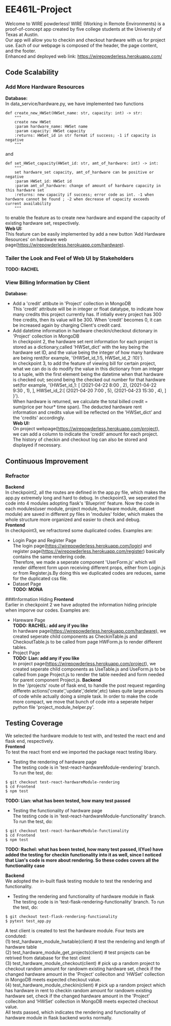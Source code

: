 # EE461L-Project
Welcome to WIRE powderless! WIRE (Working in Remote Environments) is a proof-of-concept app created by five college students at the University of Texas at Austin. <br>
Our app will allow you to checkin and checkout hardware with us for project use. Each of our webpage is composed of the header, the page content, and the footer. <br>
Enhanced and deployed web link: 
https://wirepowderless.herokuapp.com/

## Code Scalability
### Add More Hardware Resources
**Database:** <br>
In data_service/hardware.py, we have implemented two functions 
```
def create_new_HWSet(HWSet_name: str, capacity: int) -> str:
    """
    create new HWSet 
    :param hardware_name: HWSet name
    :param capacity: HWSet capacity
    :returns: HWSet_id in str format if success; -1 if capacity is negative
    """
```
and 
```
def set_HWSet_capacity(HWSet_id: str, amt_of_hardware: int) -> int:
    """
    set hardware_set capacity, amt_of_hardware can be positive or negative 
    :param HWSet_id: HWSet id
    :param amt_of_hardware: change of amount of hardware capacity in this hardware set
    :returns: new capacity if success; error code as int. -1 when hardware cannot be found ; -2 when decrease of capacity exceeds current availability
    """
```
to enable the feature as to create new hardware and expand the capacity of existing hardware set, respectively. <br>
**Web UI:** <br>
This feature can be easily implemented by add a new button 'Add Hardware Resources' on hardware web page(https://wirepowderless.herokuapp.com/hardware).
### Tailer the Look and Feel of Web UI by Stakeholders <br>
**TODO: RACHEL**<br>

### View Billing Information by Client<br>
**Database:**<br>
- Add a 'credit' attibute in 'Project' collection in MongoDB <br>
This 'credit' attribute will be in integer or float datatype, to indicate how many credits this project currently has. If intially every project has 300 free credits, then its value will be 300. When 'credit' becomes 0, it can be increased again by charging Client's credit card.
- Add datetime information in hardware checkin/checkout dictonary in 'Project' collection in MongoDB <br>
In checkpoint 2, the hardware set rent information for each project is stored as a dictionary,called 'HWSet_dict' with the key being the hardware set ID, and the value being the integer of how many hardware are being rent(for example, '{HWSet_id_1:5, HWSet_id_2 :10}'). <br>
In checkpoint 3, to add the feature of viewing bill for certain project, what we can do is do modify the value in this dictionary from an integer to a tuple, with the first element being the datetime when that hardware is checked out; second being the checked out number for that hardware set(for example,
'{HWSet_id_1: [
(2021-04-22 8:00 , 2),
(2021-04-22 9:30 , 1),
 ],
HWSet_id_2:[
(2021-04-20 7:00 , 5),
(2021-04-23 15:30 , 4),
 ]
}'). <br>
When hardware is returned, we calculate the total billed credit = sum(price per hour* time span). The deducted hardware rent information and credits value will be reflected on the 'HWSet_dict' and the 'credits' accordingly.<br>
**Web UI:**<br>
On project webpage(https://wirepowderless.herokuapp.com/project), we can add a column to indicate the 'credit' amount for each project. The history of checkin and checkout log can also be stored and displayed if necessary.

## Continuous Improvement
### Refractor <br>
**Backend** <br>
In checkpoint2, all the routes are defined in the app.py file, which makes the app.py extremely long and hard to debug. In checkpoint3, we seperated the code into 4 modules adopting flask's 'Blueprint' feature. Now the code in each modules(user module, project module, hardware module, dataset module) are saved in different py files in 'modules' folder, which makes the whole structure more organized and easier to check and debug. <br>
**Frontend** <br>
In checkpoint3, we refractored some duplicated codes. Examples are: <br>
- Login Page and Register Page  <br>
The login page(https://wirepowderless.herokuapp.com/login) and register page(https://wirepowderless.herokuapp.com/register) basically contains the same rendering code. <br>
Therefore, we made a seperate component 'UserForm.js' which will render different form upon receiving different props, either from Login.js or from Register.js.By doing this we duplicated codes are reduces, same for the duplicated css file. <br>
- Dataset Page <br>
**TODO: MONA** <br>

###Information Hiding
**Frontend**<br>
Earlier in checkpoint 2 we have adopted the information hiding principle when imporve our codes. Examples are: <br>
- Hareware Page <br>
**TODO: RACHEL: add any if you like**<br>
In hardware page(https://wirepowderless.herokuapp.com/hardware), we created seperate child components as CheckinTable.js and CheckoutTable.js to be called from page HWForm.js to render different tables.
- Project Page <br>
**TODO: Lian: add any if you like**<br>
In project page(https://wirepowderless.herokuapp.com/project), we created seperate child components as UseTable.js and UseForm.js to be called from page Project.js to render the table needed and form needed for parent component Project.js.
**Backend**<br>
In the '/projects' route of flask end, to handle the post request regarding differetn actions('create','update','delete',etc) takes quite large amounts of code while actually doing a simple task. In order to make the code more compact, we move that bunch of code into a seperate helper python file 'project_module_helper.py'.

## Testing Coverage
We selected the hardware module to test with, and tested the react end and flask end, respectively. 
<br>
**Frontend**
<br>
To test the react front end we imported the package react testing libary.
- Testing the rendering of hardware page <br>
The testing code is in 'test-react-hardwareModule-rendering' branch. To run the test, do: <br>
```
$ git checkout test-react-hardwareModule-rendering
$ cd Frontend
$ npm test
```
**TODO: Lian: what has been tested, how many test passed** <br>
- Testing the functionality of hardware page <br>
The testing code is in 'test-react-hardwareModule-functionality' branch. To run the test, do: <br>
```
$ git checkout test-react-hardwareModule-functionality
$ cd Frontend
$ npm test
```
**TODO: Rachel: what has been tested, how many test passed, I(Yue) have added the testing for checkin functionality into it as well, since I noticed that Lian's code is more about rendering. So these codes covers all the functionality case** 
<br>

**Backend**<br>
We adopted the in-built flask testing module to test the rendering and functionality.
- Testing the rendering and functionality of hardware module in flask<br>
The testing code is in 'test-flask-rendering-functionality' branch. To run the test, do: <br>
```
$ git checkout test-flask-rendering-functionality
$ pytest test_app.py
```
A test client is created to test the hardware module. Four tests are conduted: <br>
(1) test_hardware_module_hwtable(client)   # test the rendering and length of hardware table <br>
(2) test_hardware_module_get_projects(client) # test projects can be retrived from database for the test client<br>
(3) test_hardware_module_checkout(client)  # pick up a random project to checkout random amount for randowm existing hardware set, check if the changed hardware amount in the 'Project' colleciton and 'HWSet' collection in MongoDB meets expected checkout value.<br>
(4) test_hardware_module_checkin(client) # pick up a random project which has hardware in rent to checkin random amount for randowm existing hardware set, check if the changed hardware amount in the 'Project' colleciton and 'HWSet' collection in MongoDB meets expected checkout value.<br>
All tests passed, which indicates the rendering and functionality of hardware module in flask backend works normally.
